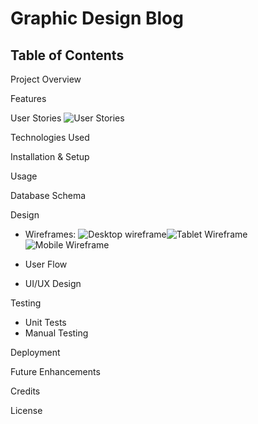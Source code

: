 # Graphic Design Blog
## Table of Contents
Project Overview

Features

User Stories
![User Stories](https://github.com/user-attachments/assets/12ba0869-863f-4436-bfd3-7e17ae6a8a79)

Technologies Used

Installation & Setup

Usage

Database Schema

Design
- Wireframes: ![Desktop wireframe](https://github.com/user-attachments/assets/c6b63baa-ec13-4c96-bb71-8e94ff680e05)![Tablet Wireframe](https://github.com/user-attachments/assets/2538c111-d881-47d1-a35c-61925651bfa8)![Mobile Wireframe](https://github.com/user-attachments/assets/ebce2c3b-1731-4f6f-a83e-e660515817b0)

- User Flow
- UI/UX Design

Testing
- Unit Tests
- Manual Testing

Deployment

Future Enhancements

Credits

License
